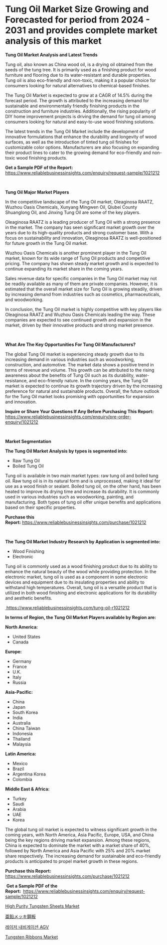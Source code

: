 <p><h1>Tung Oil Market Size Growing and Forecasted for period from 2024 - 2031 and provides complete market analysis of this market</h1></p><p><strong>Tung Oil Market Analysis and Latest Trends</strong></p>
<p><p>Tung oil, also known as China wood oil, is a drying oil obtained from the seeds of the tung tree. It is primarily used as a finishing product for wood furniture and flooring due to its water-resistant and durable properties. Tung oil is also eco-friendly and non-toxic, making it a popular choice for consumers looking for natural alternatives to chemical-based finishes.</p><p>The Tung Oil Market is expected to grow at a CAGR of 14.5% during the forecast period. The growth is attributed to the increasing demand for sustainable and environmentally friendly finishing products in the construction and furniture industries. Additionally, the rising popularity of DIY home improvement projects is driving the demand for tung oil among consumers looking for natural and easy-to-use wood finishing solutions.</p><p>The latest trends in the Tung Oil Market include the development of innovative formulations that enhance the durability and longevity of wood surfaces, as well as the introduction of tinted tung oil finishes for customizable color options. Manufacturers are also focusing on expanding their product lines to cater to the growing demand for eco-friendly and non-toxic wood finishing products.</p></p>
<p><strong>Get a Sample PDF of the Report:&nbsp;</strong> <a href="https://www.reliablebusinessinsights.com/enquiry/request-sample/1021212">https://www.reliablebusinessinsights.com/enquiry/request-sample/1021212</a></p>
<p>&nbsp;</p>
<p><strong>Tung Oil Major Market Players</strong></p>
<p><p>In the competitive landscape of the Tung Oil market, Oleaginosa RAATZ, Wuzhou Oasis Chemicals, Xunyang Mingwen Oil, Qiubei County Shuanglong Oil, and Jinxing Tung Oil are some of the key players.</p><p>Oleaginosa RAATZ is a leading producer of Tung Oil with a strong presence in the market. The company has seen significant market growth over the years due to its high-quality products and strong customer base. With a focus on sustainability and innovation, Oleaginosa RAATZ is well-positioned for future growth in the Tung Oil market.</p><p>Wuzhou Oasis Chemicals is another prominent player in the Tung Oil market, known for its wide range of Tung Oil products and competitive pricing. The company has shown steady market growth and is expected to continue expanding its market share in the coming years.</p><p>Sales revenue data for specific companies in the Tung Oil market may not be readily available as many of them are private companies. However, it is estimated that the overall market size for Tung Oil is growing steadily, driven by increasing demand from industries such as cosmetics, pharmaceuticals, and woodworking.</p><p>In conclusion, the Tung Oil market is highly competitive with key players like Oleaginosa RAATZ and Wuzhou Oasis Chemicals leading the way. These companies are expected to see continued growth and expansion in the market, driven by their innovative products and strong market presence.</p></p>
<p>&nbsp;</p>
<p><strong>What Are The Key Opportunities For Tung Oil Manufacturers?</strong></p>
<p><p>The global Tung Oil market is experiencing steady growth due to its increasing demand in various industries such as woodworking, construction, and automotive. The market data shows a positive trend in terms of revenue and volume. This growth can be attributed to the rising awareness about the benefits of Tung Oil such as its durability, water-resistance, and eco-friendly nature. In the coming years, the Tung Oil market is expected to continue its growth trajectory driven by the increasing preference for natural and sustainable products. Overall, the future outlook for the Tung Oil market looks promising with opportunities for expansion and innovation.</p></p>
<p><strong>Inquire or Share Your Questions If Any Before Purchasing This Report:</strong> <a href="https://www.reliablebusinessinsights.com/enquiry/pre-order-enquiry/1021212">https://www.reliablebusinessinsights.com/enquiry/pre-order-enquiry/1021212</a></p>
<p>&nbsp;</p>
<p><strong>Market Segmentation</strong></p>
<p><strong>The Tung Oil Market Analysis by types is segmented into:</strong></p>
<p><ul><li>Raw Tung Oil</li><li>Boiled Tung Oil</li></ul></p>
<p><p>Tung oil is available in two main market types: raw tung oil and boiled tung oil. Raw tung oil is in its natural form and is unprocessed, making it ideal for use as a wood finish or sealant. Boiled tung oil, on the other hand, has been heated to improve its drying time and increase its durability. It is commonly used in various industries such as woodworking, painting, and manufacturing. Both types of tung oil offer unique benefits and applications based on their specific properties.</p></p>
<p><strong>Purchase this Report:&nbsp;</strong><a href="https://www.reliablebusinessinsights.com/purchase/1021212">https://www.reliablebusinessinsights.com/purchase/1021212</a></p>
<p>&nbsp;</p>
<p><strong>The Tung Oil Market Industry Research by Application is segmented into:</strong></p>
<p><ul><li>Wood Finishing</li><li>Electronic</li></ul></p>
<p><p>Tung oil is commonly used as a wood finishing product due to its ability to enhance the natural beauty of the wood while providing protection. In the electronic market, tung oil is used as a component in some electronic devices and equipment due to its insulating properties and ability to withstand high temperatures. Overall, tung oil is a versatile product that is utilized in both wood finishing and electronic applications for its durability and aesthetic benefits.</p></p>
<p><a href="https://www.reliablebusinessinsights.com/tung-oil-r1021212">&nbsp;https://www.reliablebusinessinsights.com/tung-oil-r1021212</a></p>
<p><strong>In terms of Region, the Tung Oil Market Players available by Region are:</strong></p>
<p>
    <p> <strong> North America: </strong>
        <ul>
            <li>United States</li>
            <li>Canada</li>
        </ul>
        </p> 
    <p> <strong> Europe: </strong>
        <ul>
            <li>Germany</li>
            <li>France</li>
            <li>U.K.</li>
            <li>Italy</li>
            <li>Russia</li>
        </ul>
        </p> 
    <p> <strong> Asia-Pacific: </strong>
        <ul>
            <li>China</li>
            <li>Japan</li>
            <li>South Korea</li>
            <li>India</li>
            <li>Australia</li>
            <li>China Taiwan</li>
            <li>Indonesia</li>
            <li>Thailand</li>
            <li>Malaysia</li>
        </ul>
        </p> 
    <p> <strong> Latin America: </strong>
        <ul>
            <li>Mexico</li>
            <li>Brazil</li>
            <li>Argentina Korea</li>
            <li>Colombia</li>
        </ul>
        </p> 
    <p> <strong> Middle East & Africa: </strong>
        <ul>
            <li>Turkey</li>
            <li>Saudi</li>
            <li>Arabia</li>
            <li>UAE</li>
            <li>Korea</li>
        </ul>
    </p>
    </p>
<p><p>The global tung oil market is expected to witness significant growth in the coming years, with North America, Asia Pacific, Europe, USA, and China being the key regions driving market expansion. Among these regions, China is expected to dominate the market with a market share of 40%, followed by North America and Asia Pacific with 25% and 20% market share respectively. The increasing demand for sustainable and eco-friendly products is anticipated to propel market growth in these regions.</p></p>
<p><strong>Purchase this Report: </strong><a href="https://www.reliablebusinessinsights.com/purchase/1021212">https://www.reliablebusinessinsights.com/purchase/1021212</a></p>
<p>&nbsp;<strong>Get a Sample PDF of the Report:&nbsp;&nbsp;</strong><a href="https://www.reliablebusinessinsights.com/enquiry/request-sample/1021212">https://www.reliablebusinessinsights.com/enquiry/request-sample/1021212</a></p>
<p><strong></strong></p>
<p><p><a href="https://github.com/Airanohannonzb68e5pb53oc1/Market-Research-Report-List-3/blob/main/high-purity-tungsten-sheets-market.md">High Purity Tungsten Sheets Market</a></p><p><a href="https://github.com/zjkmgcs938405/Market-Research-Report-List-3/blob/main/52661333509.md">亜鉛メッキ鋼板</a></p><p><a href="https://github.com/KellyLyncyh543964/Market-Research-Report-List-2/blob/main/89470697681.md">레이저 내비게이션 AGV</a></p><p><a href="https://github.com/DarrenSipes1990/Market-Research-Report-List-2/blob/main/tungsten-ribbons-market.md">Tungsten Ribbons Market</a></p></p>
